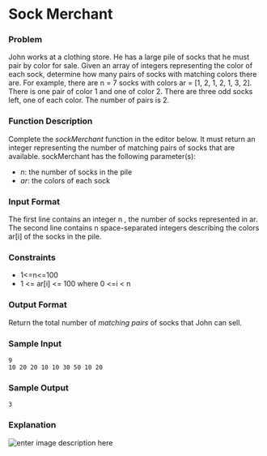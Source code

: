 # Sock Merchant
### Problem 
John works at a clothing store. He has a large pile of socks that he must pair by color for sale. Given an array of integers representing the color of each sock, determine how many pairs of socks with matching colors there are.
For example, there are n = 7 socks with colors ar = [1, 2, 1, 2, 1, 3, 2]. There is one pair of color 1 and one of color 2. There are three odd socks left, one of each color. The number of pairs is 2.

### **Function Description**
Complete the _sockMerchant_ function in the editor below. It must return an integer representing the number of matching pairs of socks that are available.
sockMerchant has the following parameter(s):
-   _n_: the number of socks in the pile
-   _ar_: the colors of each sock

### **Input Format**
The first line contains an integer n , the number of socks represented in ar.  
The second line contains n space-separated integers describing the colors ar[i] of the socks in the pile. 

### **Constraints** 
- 1<=n<=100
- 1 <= ar[i] <= 100 where 0 <=i < n

### **Output Format**
 Return the total number of _matching pairs_ of socks that John can sell.
 
### **Sample Input**

```
9
10 20 20 10 10 30 50 10 20
```
### **Sample Output**
```
3
```

### **Explanation**
![enter image description here](https://s3.amazonaws.com/hr-challenge-images/25168/1474122392-c7b9097430-sock.png)

